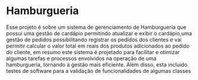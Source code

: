# Hamburgueria
 Esse projeto é sobre um sistema de gerenciamento de Hamburgueria que possui uma gestão de cardápio permitindo atualizar e exibir o cardápio,uma gestão de pedidos possibilitando registrar os pedidos dos clientes e vai permitir calcular o valor total em reais dos produtos adicionados ao pedido do cliente, em resumo este sistema é projetado para facilitar e otimizar algumas tarefas e processos envolvidos na operação de uma hamburgueria, tornando a gestão mais eficiente. Além disso, esta incluido testes de software para a validação de funcionalidades de algumas classes
